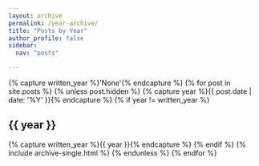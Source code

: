 ```yaml
---
layout: archive
permalink: /year-archive/
title: "Posts by Year"
author_profile: false
sidebar:
  nav: "posts"

---
```


{% capture written_year %}'None'{% endcapture %}
{% for post in site.posts %}
  {% unless post.hidden %}
  {% capture year %}{{ post.date | date: '%Y' }}{% endcapture %}
  {% if year != written_year %}
<h2 id="{{ year | slugify }}" class="archive__subtitle">{{ year }}</h2>
    {% capture written_year %}{{ year }}{% endcapture %}
  {% endif %}
  {% include archive-single.html %}
{% endunless %}
{% endfor %}
